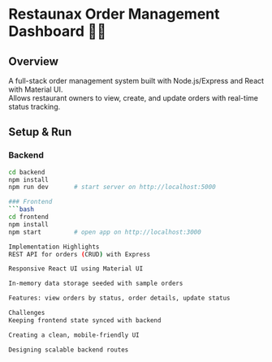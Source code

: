 # Restaunax Order Management Dashboard 🍕🚀

## Overview
A full-stack order management system built with Node.js/Express and React with Material UI.  
Allows restaurant owners to view, create, and update orders with real-time status tracking.

## Setup & Run

### Backend
```bash
cd backend
npm install
npm run dev       # start server on http://localhost:5000

### Frontend
```bash
cd frontend
npm install
npm start         # open app on http://localhost:3000

Implementation Highlights
REST API for orders (CRUD) with Express

Responsive React UI using Material UI

In-memory data storage seeded with sample orders

Features: view orders by status, order details, update status

Challenges
Keeping frontend state synced with backend

Creating a clean, mobile-friendly UI

Designing scalable backend routes
